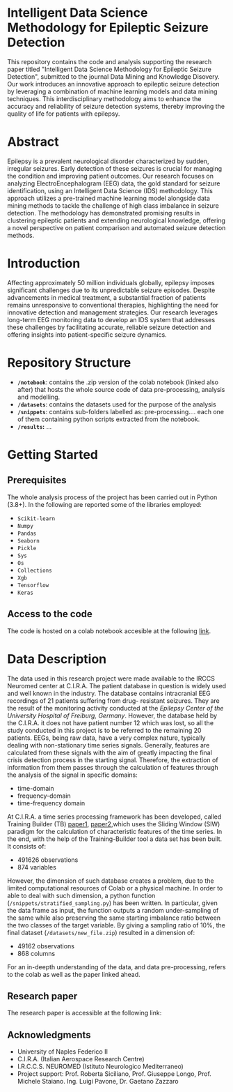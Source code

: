 # Intelligent Data Science Methodology for Epileptic Seizure Detection

This repository contains the code and analysis supporting the research paper titled "Intelligent Data Science Methodology for Epileptic Seizure Detection", submitted to the journal Data Mining and Knowledge Disovery. Our work introduces an innovative approach to epileptic seizure detection by leveraging a combination of machine learning models and data mining techniques. This interdisciplinary methodology aims to enhance the accuracy and reliability of seizure detection systems, thereby improving the quality of life for patients with epilepsy.

# Abstract 
Epilepsy is a prevalent neurological disorder characterized by sudden, irregular seizures. Early detection of these seizures is crucial for managing the condition and improving patient outcomes. Our research focuses on analyzing ElectroEncephalogram (EEG) data, the gold standard for seizure identification, using an Intelligent Data Science (IDS) methodology. This approach utilizes a pre-trained machine learning model alongside data mining methods to tackle the challenge of high class imbalance in seizure detection. The methodology has demonstrated promising results in clustering epileptic patients and extending neurological knowledge, offering a novel perspective on patient comparison and automated seizure detection methods.

# Introduction 

Affecting approximately 50 million individuals globally, epilepsy imposes significant challenges due to its unpredictable seizure episodes. Despite advancements in medical treatment, a substantial fraction of patients remains unresponsive to conventional therapies, highlighting the need for innovative detection and management strategies. Our research leverages long-term EEG monitoring data to develop an IDS system that addresses these challenges by facilitating accurate, reliable seizure detection and offering insights into patient-specific seizure dynamics.

# Repository Structure 
- **`/notebook`**: contains the .zip version of the colab notebook (linked also after) that hosts the whole source code of data pre-processing, analysis and modelling. 
- **`/datasets`**: contains the datasets used for the purpose of the analysis
- **`/snippets`**: contains sub-folders labelled as: pre-processing.... each one of them containing python scripts extracted from the notebook.
- **`/results`:** ...

# Getting Started

## Prerequisites 

The whole analysis process of the project has been carried out in Python (3.8+). In the following are reported some of the libraries employed: 
- `Scikit-learn`
- `Numpy`
- `Pandas`
- `Seaborn`
- `Pickle`
- `Sys`
- `Os`
- `Collections`
- `Xgb`
- `Tensorflow`
- `Keras`
## Access to the code
The code is hosted on a colab notebook accesible at the following [link](https://colab.research.google.com/drive/1oEfeDklnTxF9ZrC_MZmXZQo1ZEbIje-E?usp=sharing).

# Data Description
The data used in this research project were made available to the IRCCS Neuromed center at C.I.R.A. The patient database in question is widely used and well known in the industry. The database contains intracranial EEG recordings of 21 patients suffering from drug- resistant seizures. They are the result of the monitoring activity conducted at the *Epilepsy Center of the University Hospital of Freiburg, Germany*.
However, the database held by the C.I.R.A. it does not have patient number 12 which was lost, so all the study conducted in this project is to be referred to the remaining 20 patients.
EEGs, being raw data, have a very complex nature, typically dealing with non-stationary time series signals. Generally, features are calculated from these signals with the aim of greatly impacting the final crisis detection process in the starting signal. Therefore,  the extraction of information from them passes through the calculation of features through the analysis of the signal in specific domains:
- time-domain
- frequency-domain
- time-frequency domain

At C.I.R.A. a time series processing framework has been developed, called Training Builder (TB) [paper1](https://www.researchgate.net/publication/332037382_A_Feature_Extraction_Framework_for_Time_Series_Analysis_An_Application_for_EEG_Signal_Processing_for_Epileptic_Seizures_Detection), [paper2](https://www.researchgate.net/publication/335910183_From_Electroencephalogram_to_Epileptic_Seizures_Detection_by_Using_Artificial_Neural_Networks),which uses the Sliding Window (SlW) paradigm for the calculation of characteristic features of the time series.
In the end, with the help of the Training-Builder tool a data set has been built. 
It consists of: 
- 491626 observations
- 874 variables

However, the dimension of such database creates a problem, due to the limited computational resources of Colab or a physical machine. In order to able to deal with such dimension, a python function (`/snippets/stratified_sampling.py`) has been written. In particular, given the data frame as input, the function outputs a random under-sampling of the same while also preserving the same starting imbalance ratio between the two classes of the target variable. 
By giving a sampling ratio of 10%, the final dataset (`/datasets/new_file.zip`) resulted in a dimension of:
- 49162 observations
- 868 columns

For an in-deepth understanding of the data, and data pre-processing, refers to the colab as well as the paper linked ahead. 
## Research paper
The research paper is accessible at the following link: 
## Acknowledgments 

- University of Naples Federico II
- C.I.R.A. (Italian Aerospace Research Centre) 
- I.R.C.C.S. NEUROMED (Istituto Neurologico Mediterraneo)
- Project support: Prof. Roberta Siciliano, Prof. Giuseppe Longo, Prof. Michele Staiano. Ing. Luigi Pavone, Dr. Gaetano Zazzaro
